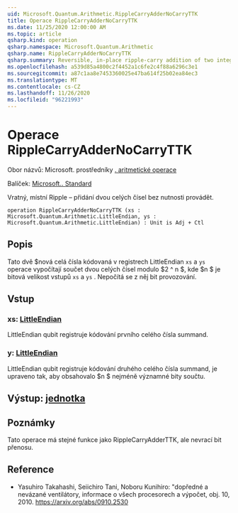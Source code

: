 ```yaml
---
uid: Microsoft.Quantum.Arithmetic.RippleCarryAdderNoCarryTTK
title: Operace RippleCarryAdderNoCarryTTK
ms.date: 11/25/2020 12:00:00 AM
ms.topic: article
qsharp.kind: operation
qsharp.namespace: Microsoft.Quantum.Arithmetic
qsharp.name: RippleCarryAdderNoCarryTTK
qsharp.summary: Reversible, in-place ripple-carry addition of two integers without carry out.
ms.openlocfilehash: a539d85a4800c2f4452a1c6fe2c4f88a6296c3e1
ms.sourcegitcommit: a87c1aa8e7453360025e47ba614f25b02ea84ec3
ms.translationtype: MT
ms.contentlocale: cs-CZ
ms.lasthandoff: 11/26/2020
ms.locfileid: "96221993"
---
```

# <a name="ripplecarryaddernocarryttk-operation"></a>Operace RippleCarryAdderNoCarryTTK

Obor názvů: Microsoft. prostředníky [. aritmetické operace](xref:Microsoft.Quantum.Arithmetic)

Balíček: [Microsoft.. Standard](https://nuget.org/packages/Microsoft.Quantum.Standard)


Vratný, místní Ripple – přidání dvou celých čísel bez nutnosti provádět.

```qsharp
operation RippleCarryAdderNoCarryTTK (xs : Microsoft.Quantum.Arithmetic.LittleEndian, ys : Microsoft.Quantum.Arithmetic.LittleEndian) : Unit is Adj + Ctl
```


## <a name="description"></a>Popis

Tato dvě $nová celá čísla kódovaná v registrech LittleEndian `xs` a `ys` operace vypočítají součet dvou celých čísel modulo $2 ^ n $, kde $n $ je bitová velikost vstupů `xs` a `ys` . Nepočítá se z něj bit provozování.

## <a name="input"></a>Vstup

### <a name="xs--littleendian"></a>xs: [LittleEndian](xref:Microsoft.Quantum.Arithmetic.LittleEndian)

LittleEndian qubit registruje kódování prvního celého čísla summand.


### <a name="ys--littleendian"></a>y: [LittleEndian](xref:Microsoft.Quantum.Arithmetic.LittleEndian)

LittleEndian qubit registruje kódování druhého celého čísla summand, je upraveno tak, aby obsahovalo $n $ nejméně významné bity součtu.



## <a name="output--unit"></a>Výstup: [jednotka](xref:microsoft.quantum.lang-ref.unit)



## <a name="remarks"></a>Poznámky

Tato operace má stejné funkce jako RippleCarryAdderTTK, ale nevrací bit přenosu.

## <a name="references"></a>Reference

- Yasuhiro Takahashi, Seiichiro Tani, Noboru Kunihiro: "dopředné a nevázané ventilátory, informace o všech procesorech a výpočet, obj. 10, 2010.
  https://arxiv.org/abs/0910.2530